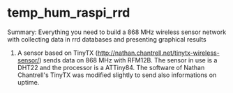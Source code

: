 temp_hum_raspi_rrd
==================

Summary: Everything you need to build a 868 MHz wireless sensor network with collecting data in rrd databases and presenting graphical results 

1. A sensor based on TinyTX (http://nathan.chantrell.net/tinytx-wireless-sensor/) sends data on 868 MHz with RFM12B. The sensor in use is a DHT22 and the processor is a ATTiny84. The software of Nathan Chantrell's TinyTX was modified slightly to send also informations on uptime. 
